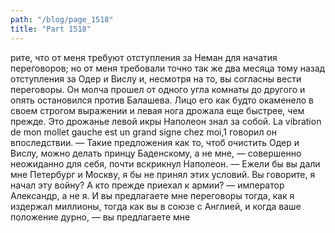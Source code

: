 ```yaml
---
path: "/blog/page_1518"
title: "Part 1518"
---
```


рите, что от меня требуют отступления за Неман для начатия переговоров; но от меня требовали точно так же два месяца тому назад отступления за Одер и Вислу и, несмотря на то, вы согласны вести переговоры.
Он молча прошел от одного угла комнаты до другого и опять остановился против Балашева. Лицо его как будто окаменело в своем строгом выражении и левая нога дрожала еще быстрее, чем прежде. Это дрожанье левой икры Наполеон знал за собой. La vibration de mon mollet gauche est un grand signe chez moi,1 говорил он впоследствии.
— Такие предложения как то, чтоб очистить Одер и Вислу, можно делать принцу Баденскому, а не мне, — совершенно неожиданно для себя, почти вскрикнул Наполеон. — Ежели бы вы дали мне Петербург и Москву, я бы не принял этих условий. Вы говорите, я начал эту войну? А кто прежде приехал к армии? — император Александр, а не я. И вы предлагаете мне переговоры тогда, как я издержал миллионы, тогда как вы в союзе с Англией, и когда ваше положение дурно, — вы предлагаете мне 
